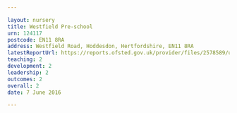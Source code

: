 ```yaml
---

layout: nursery
title: Westfield Pre-school
urn: 124117
postcode: EN11 8RA
address: Westfield Road, Hoddesdon, Hertfordshire, EN11 8RA
latestReportUrl: https://reports.ofsted.gov.uk/provider/files/2578589/urn/124117.pdf
teaching: 2
development: 2
leadership: 2
outcomes: 2
overall: 2
date: 7 June 2016

---
```

